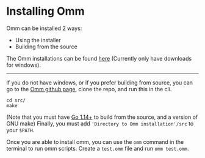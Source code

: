 # Installing Omm

Omm can be installed 2 ways:

- Using the installer
- Building from the source

The Omm installations can be found [here](http://omm.zone/downloads.php) (Currently only have downloads for windows).

---

If you do not have windows, or if you prefer building from source, you can go to the [Omm github page](https://github.com/Ankizle/Omm), clone the repo, and run this in the cli.
```
cd src/
make
```
(Note that you must have [Go 1.14+](https://golang.org/doc/go1.14) to build from the source, and a version of GNU make)
Finally, you must add `'Directory to Omm installation'/src` to your `$PATH`.

Once you are able to install omm, you can use the `omm` command in the terminal to run omm scripts. Create a `test.omm` file and run `omm test.omm`.
